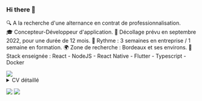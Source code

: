 ### Hi there 👋

<!--
**klanso18/klanso18** is a ✨ _special_ ✨ repository because its `README.md` (this file) appears on your GitHub profile.

Here are some ideas to get you started:

- 🔭 I’m currently working on ...
- 🌱 I’m currently learning ...
- 👯 I’m looking to collaborate on ...
- 🤔 I’m looking for help with ...
- 💬 Ask me about ...
- 📫 How to reach me: ...
- 😄 Pronouns: ...
- ⚡ Fun fact: ...
-->

🔍 A la recherche d'une alternance en contrat de professionnalisation.<br> 
🎓 Concepteur-Développeur d'application.
🚀 Décollage prévu en septembre 2022, pour une durée de 12 mois. 
🔄 Rythme : 3 semaines en entreprise / 1 semaine en formation. 
🌍 Zone de recherche : Bordeaux et ses environs.
🔧 Stack enseignée : React - NodeJS - React Native - Flutter - Typescript - Docker

<img src="https://img.shields.io/badge/linkedin--lightgrey?style=social&logo=linkedin">

<details>
    <summary>
        CV détaillé
    </summary>
</details>

![](https://github-readme-stats.vercel.app/api/top-langs/?username=philippart-s&theme=radical&hide_langs_below=8)
![](https://github-readme-stats.vercel.app/api?username=philippart-s&show_icons=true&theme=radical&count_private=true)
